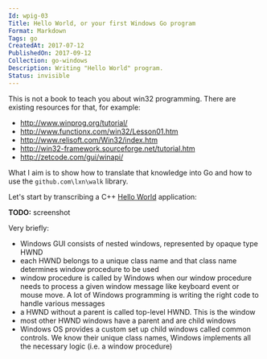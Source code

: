 ```yaml
---
Id: wpig-03
Title: Hello World, or your first Windows Go program
Format: Markdown
Tags: go
CreatedAt: 2017-07-12
PublishedOn: 2017-09-12
Collection: go-windows
Description: Writing "Hello World" program.
Status: invisible
---
```


This is not a book to teach you about win32 programming. There are existing resources for that, for example:
* http://www.winprog.org/tutorial/
* http://www.functionx.com/win32/Lesson01.htm
* http://www.relisoft.com/Win32/index.htm
* http://win32-framework.sourceforge.net/tutorial.htm
* http://zetcode.com/gui/winapi/

What I aim is to show how to translate that knowledge into Go and how to use the `github.com\lxn\walk` library.

Let's start by transcribing a C++ [Hello World](https://msdn.microsoft.com/en-us/library/bb384843.aspx) application:

**TODO:** screenshot

Very briefly:
* Windows GUI consists of nested windows, represented by opaque type HWND
* each HWND belongs to a unique class name and that class name determines window procedure to be used
* window procedure is called by Windows when our window procedure needs to process a given window message like keyboard event or mouse move. A lot of Windows programming is writing the right code to handle various messages
* a HWND without a parent is called top-level HWND. This is the window
* most other HWND windows have a parent and are child windows
* Windows OS provides a custom set up child windows called common controls. We know their unique class names, Windows implements all the necessary logic (i.e. a window procedure)

